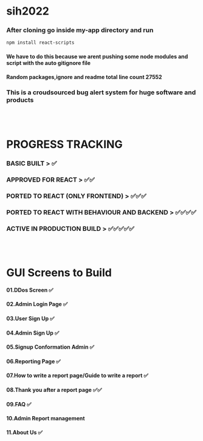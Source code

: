 # sih2022

### After cloning go inside my-app directory and run

```bash
npm install react-scripts
```

#### We have to do this because we arent pushing some node modules and script with the auto gitignore file

#### Random packages,ignore and readme total line count 27552

### This is a croudsourced bug alert system for huge software and products
<br/>
<br/>

# PROGRESS TRACKING

### BASIC BUILT                                      > ✅

### APPROVED FOR REACT                               > ✅✅

### PORTED TO REACT (ONLY FRONTEND)                  > ✅✅✅

### PORTED TO REACT WITH BEHAVIOUR AND BACKEND       > ✅✅✅✅

### ACTIVE IN PRODUCTION BUILD                       > ✅✅✅✅✅
<br/>
<br/>


# GUI Screens to Build


#### 01.DDos Screen     ✅


#### 02.Admin Login Page      ✅


#### 03.User Sign Up   ✅


#### 04.Admin Sign Up   ✅


#### 05.Signup Conformation Admin ✅


#### 06.Reporting Page ✅


#### 07.How to write a report page/Guide to write a report   ✅


#### 08.Thank you after a report page  ✅✅


#### 09.FAQ   ✅


#### 10.Admin Report management


#### 11.About Us    ✅
